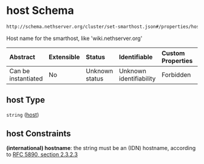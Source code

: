 # host Schema

```txt
http://schema.nethserver.org/cluster/set-smarthost.json#/properties/host
```

Host name for the smarthost, like 'wiki.nethserver.org'

| Abstract            | Extensible | Status         | Identifiable            | Custom Properties | Additional Properties | Access Restrictions | Defined In                                                                |
| :------------------ | :--------- | :------------- | :---------------------- | :---------------- | :-------------------- | :------------------ | :------------------------------------------------------------------------ |
| Can be instantiated | No         | Unknown status | Unknown identifiability | Forbidden         | Allowed               | none                | [set-smarthost.json\*](cluster/set-smarthost.json "open original schema") |

## host Type

`string` ([host](set-smarthost-properties-host.md))

## host Constraints

**(international) hostname**: the string must be an (IDN) hostname, according to [RFC 5890, section 2.3.2.3](https://tools.ietf.org/html/rfc5890 "check the specification")
